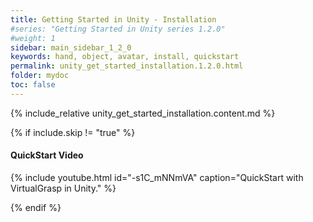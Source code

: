 ```yaml
---
title: Getting Started in Unity - Installation
#series: "Getting Started in Unity series 1.2.0"
#weight: 1
sidebar: main_sidebar_1_2_0
keywords: hand, object, avatar, install, quickstart
permalink: unity_get_started_installation.1.2.0.html
folder: mydoc
toc: false
---
```


{% include_relative unity_get_started_installation.content.md %}

{% if include.skip != "true" %}
#### QuickStart Video

<!--{% include warning.html content="The video below has been recorded for an outdated version of the SDK ([0.7.0](release_notes.0.9.6.html#v070-2021-09-17)). The process has been simplified with any newer version since (see [release notes](release_notes.html)). Please refer to the text instructions in this Getting Started guide for accurate guidelines." %}-->

{% include youtube.html id="-s1C_mNNmVA" caption="QuickStart with VirtualGrasp in Unity." %}

<!--{% include custom/series_acme_next.html %}-->
{% endif %}
